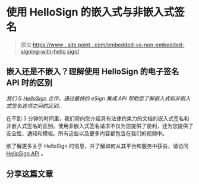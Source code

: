 # 使用 HelloSign 的嵌入式与非嵌入式签名

> 原文:[https://www . site point . com/embedded-vs-non-embedded-signing-with-hello sign/](https://www.sitepoint.com/embedded-vs-non-embedded-signing-with-hellosign/)

## 嵌入还是不嵌入？理解使用 HelloSign 的电子签名 API 时的区别

*我们与 [HelloSign](https://www.hellosign.com/api?utm_medium=paid_content&utm_source=sitepoint&utm_campaign=hsapi-developers-sitepoint_video_embedvsnon) 合作，通过最快的 eSign 集成 API 帮助您了解嵌入式和非嵌入式签名选项之间的区别。*

在不到 3 分钟的时间里，我们将向您介绍具有法律约束力的文档的嵌入式签名和非嵌入式签名的区别。使用非嵌入式签名请求不仅为您提供了便利，还为您提供了安全性、通知和模板。所有这些以及更多内容都包含在我们的视频中。

欲了解更多关于 HelloSign 的信息，并了解如何从其平台和服务中获益，请访问 [HelloSign API](https://www.hellosign.com/api?utm_medium=paid_content&utm_source=sitepoint&utm_campaign=hsapi-developers-sitepoint_video_embedvsnon) 。

## 分享这篇文章